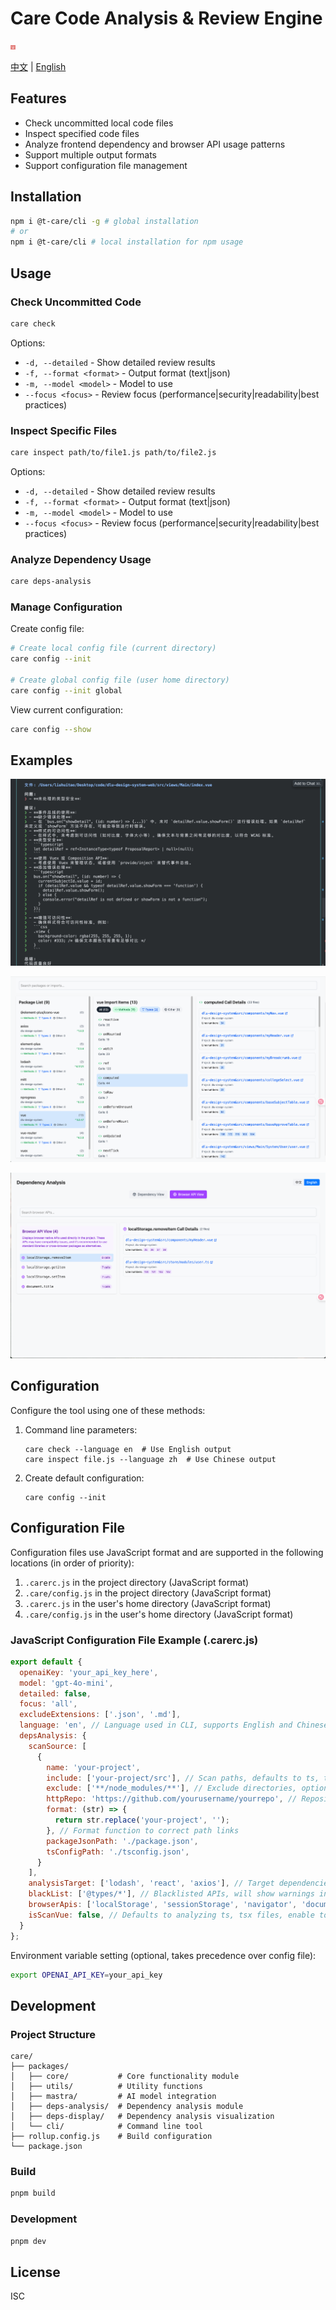 # Care  Code Analysis & Review Engine

![Care Code Review Tool](image/logo-svg.svg)

[中文](README.md) | [English](README_EN.md)

## Features

- Check uncommitted local code files
- Inspect specified code files
- Analyze frontend dependency and browser API usage patterns
- Support multiple output formats
- Support configuration file management

## Installation

```bash
npm i @t-care/cli -g # global installation
# or
npm i @t-care/cli # local installation for npm usage
```

## Usage

### Check Uncommitted Code

```bash
care check
```

Options:
- `-d, --detailed` - Show detailed review results
- `-f, --format <format>` - Output format (text|json)
- `-m, --model <model>` - Model to use
- `--focus <focus>` - Review focus (performance|security|readability|best practices)

### Inspect Specific Files

```bash
care inspect path/to/file1.js path/to/file2.js
```

Options:
- `-d, --detailed` - Show detailed review results
- `-f, --format <format>` - Output format (text|json)
- `-m, --model <model>` - Model to use
- `--focus <focus>` - Review focus (performance|security|readability|best practices)

### Analyze Dependency Usage

```bash
care deps-analysis
```

### Manage Configuration

Create config file:

```bash
# Create local config file (current directory)
care config --init

# Create global config file (user home directory)
care config --init global
```

View current configuration:

```bash
care config --show
```

## Examples

![Code Inspection](image/example/codeInspect.png)

![Dependency Analysis](image/example/dependencyView.png)

![Browser API Analysis](image/example/browserApiView.png)

## Configuration

Configure the tool using one of these methods:

1. Command line parameters:
   ```
   care check --language en  # Use English output
   care inspect file.js --language zh  # Use Chinese output
   ```

2. Create default configuration:
   ```
   care config --init
   ```

## Configuration File

Configuration files use JavaScript format and are supported in the following locations (in order of priority):

1. `.carerc.js` in the project directory (JavaScript format)
2. `.care/config.js` in the project directory (JavaScript format)
3. `.carerc.js` in the user's home directory (JavaScript format)
4. `.care/config.js` in the user's home directory (JavaScript format)

### JavaScript Configuration File Example (.carerc.js)

```javascript
export default {
  openaiKey: 'your_api_key_here',
  model: 'gpt-4o-mini',
  detailed: false,
  focus: 'all',
  excludeExtensions: ['.json', '.md'],
  language: 'en', // Language used in CLI, supports English and Chinese
  depsAnalysis: {
    scanSource: [
      {
        name: 'your-project',
        include: ['your-project/src'], // Scan paths, defaults to ts, tsx files
        exclude: ['**/node_modules/**'], // Exclude directories, optional
        httpRepo: 'https://github.com/yourusername/yourrepo', // Repository URL, optional, enables link jumping in results
        format: (str) => {
          return str.replace('your-project', '');
        }, // Format function to correct path links
        packageJsonPath: './package.json',
        tsConfigPath: './tsconfig.json',
      }
    ],
    analysisTarget: ['lodash', 'react', 'axios'], // Target dependencies, if not provided, scans all dependencies
    blackList: ['@types/*'], // Blacklisted APIs, will show warnings in scan results
    browserApis: ['localStorage', 'sessionStorage', 'navigator', 'document'], // Browser APIs to check, enter top-level APIs, e.g., window will scan window.addEventListener, if not provided, scans all apis
    isScanVue: false, // Defaults to analyzing ts, tsx files, enable to support Vue files
  }
};
```

Environment variable setting (optional, takes precedence over config file):

```bash
export OPENAI_API_KEY=your_api_key
```

## Development

### Project Structure

```
care/
├── packages/
│   ├── core/           # Core functionality module
│   ├── utils/          # Utility functions
│   ├── mastra/         # AI model integration
│   ├── deps-analysis/  # Dependency analysis module
│   ├── deps-display/   # Dependency analysis visualization
│   └── cli/            # Command line tool
├── rollup.config.js    # Build configuration
└── package.json
```

### Build

```bash
pnpm build
```

### Development

```bash
pnpm dev
```

## License

ISC
